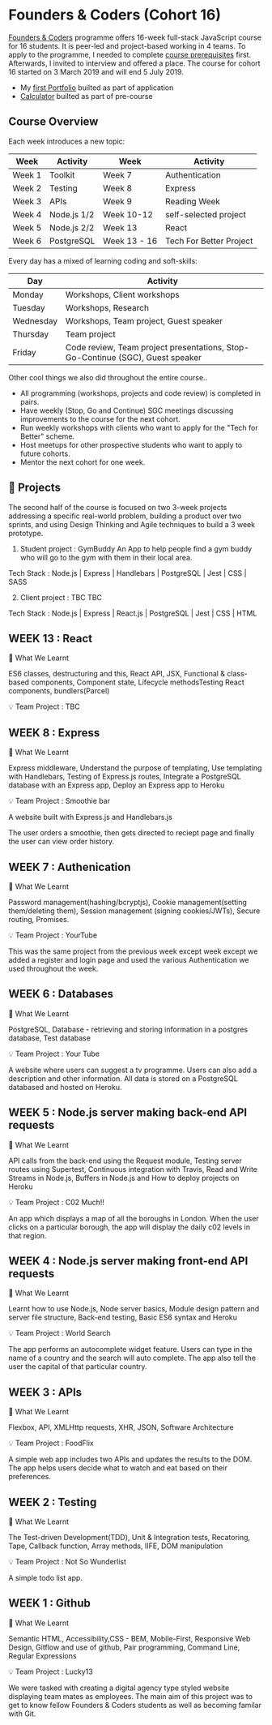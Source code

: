 # Founders & Coders (Cohort 16)

[Founders & Coders](https://www.foundersandcoders.com/) programme offers 16-week full-stack JavaScript course for 16 students. It is peer-led and project-based working in 4 teams. To apply to the programme, I needed to complete [course prerequisites](https://www.foundersandcoders.com/apply) first. Afterwards, I invited to interview and offered a place. The course for cohort 16 started on 3 March 2019 and will end 5 July 2019.

* My [first Portfolio](https://github.com/RymaTech/FAC-Application) builted as part of application
* [Calculator](https://github.com/RymaTech/ios-calculator) builted as part of pre-course 


## Course Overview

Each week introduces a new topic:



| Week     | Activity | Week     | Activity 
| -------- | -------- | -------- |--------
| Week 1   | Toolkit  | Week 7   | Authentication 
| Week 2   | Testing  | Week 8   | 	Express
| Week 3   | APIs     | Week 9   |  Reading Week
| Week 4   | Node.js 1/2  | Week 10-12   | self-selected project
| Week 5   | Node.js 2/2 | Week 13| React
| Week 6   | PostgreSQL  | Week 13 - 16| Tech For Better Project

Every day has a mixed of learning coding and soft-skills:


| Day      | Activity |
  -------- |--------
| Monday   | Workshops, Client workshops  |
| Tuesday  | 	Workshops, Research  |
| Wednesday| Workshops, Team project, Guest speaker  |
| Thursday | 	Team project  |
| Friday   | 	Code review, Team project presentations, Stop-Go-Continue (SGC), Guest speaker  |

Other cool things we also did throughout the entire course..

* All programming (workshops, projects and code review) is completed in pairs.
* Have weekly (Stop, Go and Continue) SGC meetings discussing improvements to the course for the next cohort.
* Run weekly workshops with clients who want to apply for the "Tech for Better" scheme.
* Host meetups for other prospective students who want to apply to future cohorts.
* Mentor the next cohort for one week.

## 🚀 Projects


The second half of the course is focused on two 3-week projects addressing a specific real-world problem, building a product over two sprints, and using Design Thinking and Agile techniques to build a 3 week prototype.

1. Student project : GymBuddy
An App to help people find a gym buddy who will go to the gym with them in their local area.

Tech Stack : Node.js | Express | Handlebars | PostgreSQL | Jest | CSS | SASS


2. Client project : TBC
TBC

Tech Stack : Node.js | Express | React.js | PostgreSQL | Jest | CSS | HTML


## WEEK 13 : React

💎 What We Learnt

ES6 classes, destructuring and this, React API, JSX, Functional & class-based components, Component state, Lifecycle methodsTesting React components, bundlers(Parcel)

💡 Team Project : TBC

## WEEK 8 : Express
💎 What We Learnt

Express middleware, Understand the purpose of templating, Use templating with Handlebars, Testing of Express.js routes, Integrate a PostgreSQL database with an Express app, Deploy an Express app to Heroku

💡 Team Project : Smoothie bar

A website built with Express.js and Handlebars.js

The user orders a smoothie, then gets directed to reciept page and finally the user can view order history.


## WEEK 7 : Authenication
💎 What We Learnt

Password management(hashing/bcryptjs), Cookie management(setting them/deleting them), Session management (signing cookies/JWTs), Secure routing, Promises.

💡 Team Project : YourTube

This was the same project from the previous week except week except we added a register and login page and used the various Authentication we used throughout the week. 

## WEEK 6 : Databases
💎 What We Learnt

PostgreSQL, Database - retrieving and storing information in a postgres database, Test database

💡 Team Project : Your Tube

A website where users can suggest a tv programme. Users can also add a description and other information. All data is stored on a PostgreSQL databased and hosted on Heroku.

## WEEK 5 : Node.js server making back-end API requests
💎 What We Learnt

API calls from the back-end using the Request module, Testing server routes using Supertest, Continuous integration with Travis, Read and Write Streams in Node.js, Buffers in Node.js and How to deploy projects on Heroku

💡 Team Project : C02 Much!!

An app which displays a map of all the boroughs in London. When the user clicks on a particular borough, the app will display the daily c02 levels in that region. 

## WEEK 4 : Node.js server making front-end API requests
💎 What We Learnt

Learnt how to use Node.js, Node server basics, Module design pattern and server file structure, Back-end testing, Basic ES6 syntax and Heroku

💡 Team Project : World Search 

The app performs an autocomplete widget feature. Users can type in the name of a country and the search will auto complete. The app also tell the user the capital of that particular country.

## WEEK 3 : APIs
💎 What We Learnt

Flexbox, API, XMLHttp requests, XHR, JSON, Software Architecture

💡 Team Project : FoodFlix

A simple web app includes two APIs and updates the results to the DOM. The app helps users decide what to watch and eat based on their preferences. 

## WEEK 2 : Testing
💎 What We Learnt

The Test-driven Development(TDD), Unit & Integration tests, Recatoring, Tape, Callback function, Array methods, IIFE, DOM manipulation


💡 Team Project : Not So Wunderlist

A simple todo list app. 

## WEEK 1 : Github
💎 What We Learnt

Semantic HTML, Accessibility,CSS - BEM, Mobile-First, Responsive Web Design, Gitflow and use of github, Pair programming, Command Line, Regular Expressions

💡 Team Project : Lucky13

We were tasked with creating a digital agency type styled website displaying team mates as employees. The main aim of this project was to get to know fellow Founders & Coders students as well as becoming familar with Git. 
